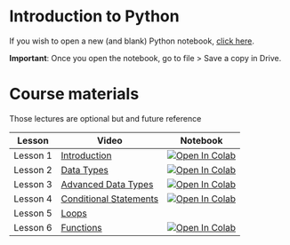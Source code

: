 # Introduction to Python

If you wish to open a new (and blank) Python notebook, [click here](https://colab.research.google.com/#create=true).

**Important**: Once you open the notebook, go to file > Save a copy in Drive. 

# Course materials
Those lectures are optional but and future reference

| Lesson      | Video | Notebook |
| ----------- | ----------- | ----------- | 
| Lesson 1    | [Introduction](https://www.youtube.com/watch?v=chinsa3C4d0)       | [![Open In Colab](https://colab.research.google.com/assets/colab-badge.svg)](https://colab.research.google.com/github/arabs-in-neuro/intro_to_comp_neuro/blob/main/python_workshop/01_introduction.ipynb)
| Lesson 2    | [Data Types](https://www.youtube.com/watch?v=NbcSN5QllEE)        | [![Open In Colab](https://colab.research.google.com/assets/colab-badge.svg)](https://colab.research.google.com/github/arabs-in-neuro/intro_to_comp_neuro/blob/main/python_workshop/02_Data_Types.ipynb)
| Lesson 3    | [Advanced Data Types](https://www.youtube.com/watch?v=IqyDrH7WBy4)       | [![Open In Colab](https://colab.research.google.com/assets/colab-badge.svg)](https://colab.research.google.com/github/arabs-in-neuro/intro_to_comp_neuro/blob/main/python_workshop/03_Data_Types.ipynb)
| Lesson 4    | [Conditional Statements](https://www.youtube.com/watch?v=hKWg5Kcl50M)        | [![Open In Colab](https://colab.research.google.com/assets/colab-badge.svg)](https://colab.research.google.com/github/arabs-in-neuro/intro_to_comp_neuro/blob/main/python_workshop/04_Conditions.ipynb)
| Lesson 5    | [Loops](https://www.youtube.com/watch?v=wIksiBhk4aA)       | 
| Lesson 6    | [Functions](https://www.youtube.com/watch?v=Z47UtsLMZrg)        | [![Open In Colab](https://colab.research.google.com/assets/colab-badge.svg)](https://colab.research.google.com/github/arabs-in-neuro/intro_to_comp_neuro/blob/main/python_workshop/06_Functions.ipynb)
